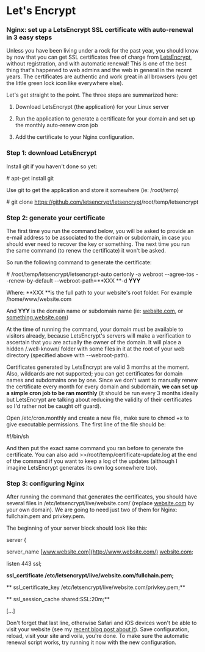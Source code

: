 # Let's Encrypt

### Nginx: set up a LetsEncrypt SSL certificate with auto-renewal in 3 easy steps

Unless you have been living under a rock for the past year, you should know by now that you can get SSL certificates free of charge from [LetsEncrypt](https://www.letsencrypt.org/), without registration, and with automatic renewal! This is one of the best thing that's happened to web admins and the web in general in the recent years. The certificates are authentic and work great in all browsers (you get the little green lock icon like everywhere else).

Let's get straight to the point. The three steps are summarized here:

1) Download LetsEncrypt (the application) for your Linux server

2) Run the application to generate a certificate for your domain and set up the monthly auto-renew cron job

3) Add the certificate to your Nginx configuration.

### Step 1: download LetsEncrypt

Install git if you haven't done so yet:

\# apt-get install git

Use git to get the application and store it somewhere (ie: /root/temp)

\# git clone <https://github.com/letsencrypt/letsencrypt>/root/temp/letsencrypt

### Step 2: generate your certificate

The first time you run the command below, you will be asked to provide an e-mail address to be associated to the domain or subdomain, in case you should ever need to recover the key or something. The next time you run the same command (to renew the certificate) it won't be asked.

So run the following command to generate the certificate:

\# /root/temp/letsencrypt/letsencrypt-auto certonly -a webroot --agree-tos --renew-by-default --webroot-path=**XXX **-d **YYY**

Where: **XXX **is the full path to your website's root folder. For example /home/www/website.com

And **YYY** is the domain name or subdomain name (ie: [website.com](http://website.com/), or [something.website.com](http://something.website.com/))

At the time of running the command, your domain must be available to visitors already, because LetsEncrypt's servers will make a verification to ascertain that you are actually the owner of the domain. It will place a hidden /.well-known/ folder with some files in it at the root of your web directory (specified above with --webroot-path).

Certificates generated by LetsEncrypt are valid 3 months at the moment. Also, wildcards are not supported; you can get certificates for domain names and subdomains one by one. Since we don't want to manually renew the certificate every month for every domain and subdomain, **we can set up a simple cron job to be ran monthly** (it should be run every 3 months ideally but LetsEncrypt are talking about reducing the validity of their certificates so I'd rather not be caught off guard).

Open /etc/cron.monthly and create a new file, make sure to chmod +x to give executable permissions. The first line of the file should be:

\#!/bin/sh

And then put the exact same command you ran before to generate the certificate. You can also add  >>/root/temp/certificate-update.log at the end of the command if you want to keep a log of the updates (although I imagine LetsEncrypt generates its own log somewhere too).

### Step 3: configuring Nginx

After running the command that generates the certificates, you should have several files in /etc/letsencrypt/live/website.com/ (replace [website.com](http://website.com/) by your own domain). We are going to need just two of them for Nginx: fullchain.pem and privkey.pem.

The beginning of your server block should look like this:

server {

 server_name [www.website.com](http://www.website.com/) [website.com](http://website.com/);

 listen 443 ssl;

 **ssl_certificate /etc/letsencrypt/live/website.com/fullchain.pem;**

** ssl_certificate_key /etc/letsencrypt/live/website.com/privkey.pem;**

** ssl_session_cache shared:SSL:20m;**

 [...]

Don't forget that last line, otherwise Safari and iOS devices won't be able to visit your website (see my [recent blog post about it](http://cnedelcu.blogspot.hk/2016/07/nginx-and-letsencrypt-ssl-certificate-safari-ios-problem.html)). Save configuration, reload, visit your site and voila, you're done. To make sure the automatic renewal script works, try running it now with the new configuration.